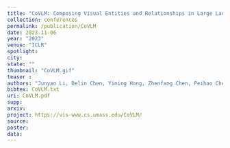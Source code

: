 ```yaml
---
title: "CoVLM: Composing Visual Entities and Relationships in Large Language Models Via Communicative Decoding"
collection: conferences
permalink: /publication/CoVLM
date: 2023-11-06
year: "2023"
venue: "ICLR"
spotlight:
city: 
state: ""
thumbnail: "CoVLM.gif"
teaser : 
authors: "Junyan Li, Delin Chen, Yining Hong, Zhenfang Chen, Peihao Chen, Yikang Shen, Chuang Gan"
bibtex: CoVLM.txt
uri: CoVLM.pdf
supp:
arxiv: 
project: https://vis-www.cs.umass.edu/CoVLM/
source:
poster: 
data:
---
```

